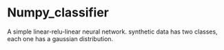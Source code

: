 # Numpy_classifier
A simple linear-relu-linear neural network. synthetic data has two classes, each one has a gaussian distribution.
